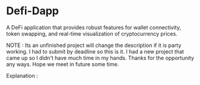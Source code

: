 # Defi-Dapp
A DeFi application that provides robust features for wallet connectivity, token swapping, and real-time visualization of cryptocurrency prices.

NOTE : Its an unfinished project will change the description if it is party working. 
I had to submit by deadline so this is it. I had a new project that came up so I didn't have much time in my hands. Thanks for the opportunity any ways. Hope we meet in future some time. 

Explanation : 


